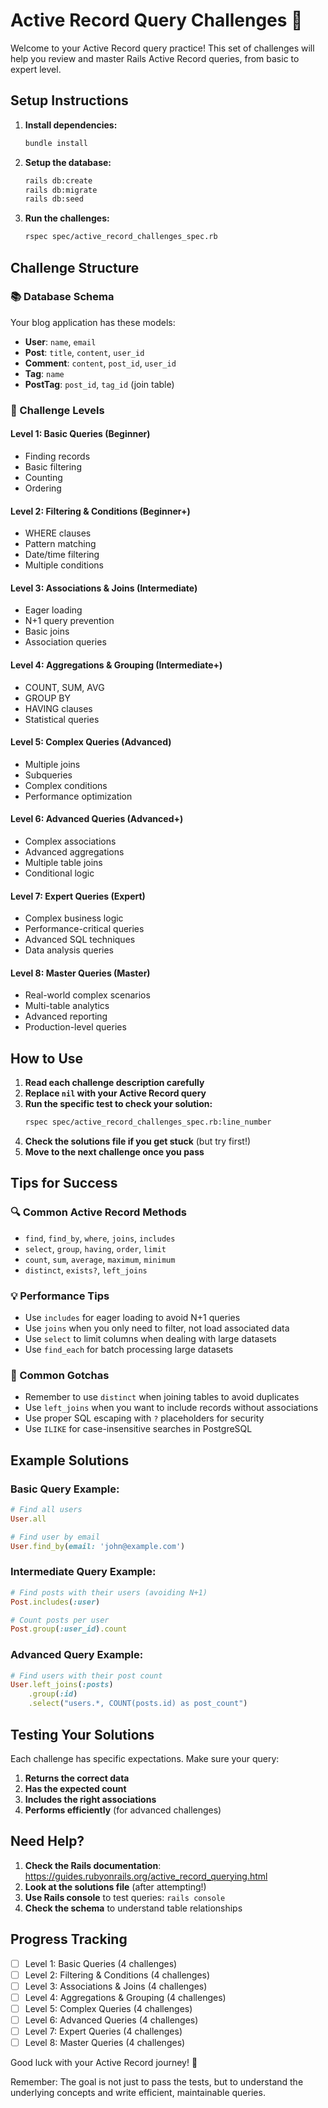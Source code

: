 # Active Record Query Challenges 🚀

Welcome to your Active Record query practice! This set of challenges will help you review and master Rails Active Record queries, from basic to expert level.

## Setup Instructions

1. **Install dependencies:**
   ```bash
   bundle install
   ```

2. **Setup the database:**
   ```bash
   rails db:create
   rails db:migrate
   rails db:seed
   ```

3. **Run the challenges:**
   ```bash
   rspec spec/active_record_challenges_spec.rb
   ```

## Challenge Structure

### 📚 Database Schema
Your blog application has these models:
- **User**: `name`, `email`
- **Post**: `title`, `content`, `user_id`
- **Comment**: `content`, `post_id`, `user_id`
- **Tag**: `name`
- **PostTag**: `post_id`, `tag_id` (join table)

### 🎯 Challenge Levels

#### Level 1: Basic Queries (Beginner)
- Finding records
- Basic filtering
- Counting
- Ordering

#### Level 2: Filtering & Conditions (Beginner+)
- WHERE clauses
- Pattern matching
- Date/time filtering
- Multiple conditions

#### Level 3: Associations & Joins (Intermediate)
- Eager loading
- N+1 query prevention
- Basic joins
- Association queries

#### Level 4: Aggregations & Grouping (Intermediate+)
- COUNT, SUM, AVG
- GROUP BY
- HAVING clauses
- Statistical queries

#### Level 5: Complex Queries (Advanced)
- Multiple joins
- Subqueries
- Complex conditions
- Performance optimization

#### Level 6: Advanced Queries (Advanced+)
- Complex associations
- Advanced aggregations
- Multiple table joins
- Conditional logic

#### Level 7: Expert Queries (Expert)
- Complex business logic
- Performance-critical queries
- Advanced SQL techniques
- Data analysis queries

#### Level 8: Master Queries (Master)
- Real-world complex scenarios
- Multi-table analytics
- Advanced reporting
- Production-level queries

## How to Use

1. **Read each challenge description carefully**
2. **Replace `nil` with your Active Record query**
3. **Run the specific test to check your solution:**
   ```bash
   rspec spec/active_record_challenges_spec.rb:line_number
   ```
4. **Check the solutions file if you get stuck** (but try first!)
5. **Move to the next challenge once you pass**

## Tips for Success

### 🔍 Common Active Record Methods
- `find`, `find_by`, `where`, `joins`, `includes`
- `select`, `group`, `having`, `order`, `limit`
- `count`, `sum`, `average`, `maximum`, `minimum`
- `distinct`, `exists?`, `left_joins`

### 💡 Performance Tips
- Use `includes` for eager loading to avoid N+1 queries
- Use `joins` when you only need to filter, not load associated data
- Use `select` to limit columns when dealing with large datasets
- Use `find_each` for batch processing large datasets

### 🚨 Common Gotchas
- Remember to use `distinct` when joining tables to avoid duplicates
- Use `left_joins` when you want to include records without associations
- Use proper SQL escaping with `?` placeholders for security
- Use `ILIKE` for case-insensitive searches in PostgreSQL

## Example Solutions

### Basic Query Example:
```ruby
# Find all users
User.all

# Find user by email
User.find_by(email: 'john@example.com')
```

### Intermediate Query Example:
```ruby
# Find posts with their users (avoiding N+1)
Post.includes(:user)

# Count posts per user
Post.group(:user_id).count
```

### Advanced Query Example:
```ruby
# Find users with their post count
User.left_joins(:posts)
    .group(:id)
    .select("users.*, COUNT(posts.id) as post_count")
```

## Testing Your Solutions

Each challenge has specific expectations. Make sure your query:
1. **Returns the correct data**
2. **Has the expected count**
3. **Includes the right associations**
4. **Performs efficiently** (for advanced challenges)

## Need Help?

1. **Check the Rails documentation**: https://guides.rubyonrails.org/active_record_querying.html
2. **Look at the solutions file** (after attempting!)
3. **Use Rails console** to test queries: `rails console`
4. **Check the schema** to understand table relationships

## Progress Tracking

- [ ] Level 1: Basic Queries (4 challenges)
- [ ] Level 2: Filtering & Conditions (4 challenges)
- [ ] Level 3: Associations & Joins (4 challenges)
- [ ] Level 4: Aggregations & Grouping (4 challenges)
- [ ] Level 5: Complex Queries (4 challenges)
- [ ] Level 6: Advanced Queries (4 challenges)
- [ ] Level 7: Expert Queries (4 challenges)
- [ ] Level 8: Master Queries (4 challenges)

Good luck with your Active Record journey! 🎉

Remember: The goal is not just to pass the tests, but to understand the underlying concepts and write efficient, maintainable queries.

